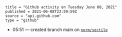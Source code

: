 ```
title = "Github activity on Tuesday June 08, 2021"
published = 2021-06-08T23:59:59Z
source = "api.github.com"
type = "github"
```

* 05:51 — created branch main on [`norm/sectile`](https://github.com/norm/sectile)
